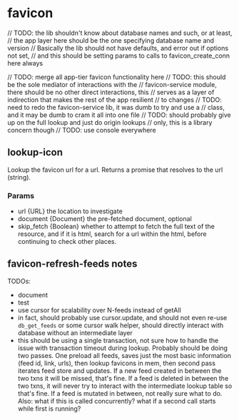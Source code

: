 # favicon
// TODO: the lib shouldn't know about database names and such, or at least,
// the app layer here should be the one specifying database name and version
// Basically the lib should not have defaults, and error out if options not set,
// and this should be setting params to calls to favicon_create_conn here always


// TODO: merge all app-tier favicon functionality here
// TODO: this should be the sole mediator of interactions with the
// favicon-service module, there should be no other direct interactions, this
// serves as a layer of indirection that makes the rest of the app resilient
// to changes
// TODO: need to redo the favicon-service lib, it was dumb to try and use a
// class, and it may be dumb to cram it all into one file
// TODO: should probably give up on the full lookup and just do origin lookups
// only, this is a library concern though
// TODO: use console everywhere

## lookup-icon
Lookup the favicon url for a url. Returns a promise that resolves to the url (string).

### Params
* url {URL} the location to investigate
* document {Document} the pre-fetched document, optional
* skip_fetch {Boolean} whether to attempt to fetch the full text of the resource, and if it is html, search for a url within the html, before continuing to check other places.

## favicon-refresh-feeds notes
TODOs:
* document
* test
* use cursor for scalability over N-feeds instead of getAll
* in fact, should probably use cursor.update, and should not even re-use `db_get_feeds` or some cursor walk helper, should directly interact with database without an intermediate layer
* this should be using a single transaction, not sure how to handle the issue with transaction timeout during lookup. Probably should be doing two passes. One preload all feeds, saves just the most basic information (feed id, link, urls), then lookup favicons in mem, then second pass iterates feed store and updates. If a new feed created in between the two txns it will be missed, that's fine. If a feed is deleted in between the two txns, it will never try to interact with the intermediate lookup table so that's fine. If a feed is mutated in between, not really sure what to do. Also: what if this is called concurrently? what if a second call starts while first is running?
